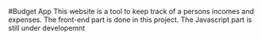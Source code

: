 #Budget App
This website is a tool to keep track of a persons incomes and expenses. The front-end part is done in this project. The Javascript part is still under developemnt
